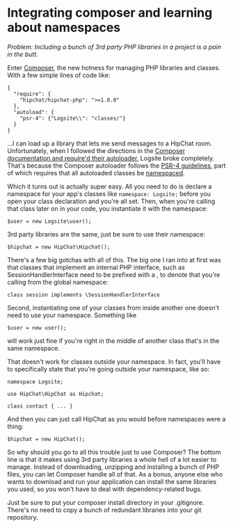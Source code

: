# Integrating composer and learning about namespaces

*Problem: Including a bunch of 3rd party PHP libraries in a project is a pain in the butt.*

Enter [Composer](https://getcomposer.org/), the new hotness for managing PHP libraries and classes. With a few simple lines of code like: 

    {
      "require": {
        "hipchat/hipchat-php": ">=1.0.0"
      },
      "autoload": {
        "psr-4": {"Logsite\\": "classes/"}
      }
    }

...I can load up a library that lets me send messages to a HipChat room. Unfortunately, when I followed the directions in the [Composer documentation and require'd their autoloader](https://getcomposer.org/doc/01-basic-usage.md#autoloading), Logsite broke completely. That's because the Composer autoloader follows the [PSR-4 guidelines](http://www.php-fig.org/psr/psr-4/), part of which requires that all autoloaded classes be [namespaced](http://www.php.net/manual/en/language.namespaces.rationale.php).

Which it turns out is actually super easy. All you need to do is declare a namespace for your app's classes like `namespace: Logsite;` before you open your class declaration and you're all set. Then, when you're calling that class later on in your code, you instantiate it with the namespace: 

    $user = new Logsite\user();

3rd party libraries are the same, just be sure to use their namespace: 

    $hipchat = new HipChat\Hipchat();

There's a few big gotchas with all of this. The big one I ran into at first was that classes that implement an internal PHP interface, such as SessionHandlerInterface need to be prefixed with a \, to denote that you're calling from the global namespace: 

    class session implements \SessionHandlerInterface

Second, instantiating one of your classes from inside another one doesn't need to use your namespace. Something like

    $user = new user();

will work just fine if you're right in the middle of another class that's in the same namespace. 

That doesn't work for classes outside your namespace. In fact, you'll have to specifically state that you're going outside your namespace, like so: 

    namespace Logsite;

    use HipChat\HipChat as Hipchat;

    class contact { ... }

And then you can just call HipChat as you would before namespaces were a thing: 

    $hipchat = new HipChat();

So why should you go to all this trouble just to use Composer? The bottom line is that it makes using 3rd party libraries a whole hell of a lot easier to manage. Instead of downloading, unzipping and installing a bunch of PHP files, you can let Composer handle all of that. As a bonus, anyone else who wants to download and run your application can install the same libraries you used, so you won't have to deal with dependency-related bugs.

Just be sure to put your composer install directory in your .gitignore. There's no need to copy a bunch of redundant libraries into your git repository.